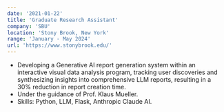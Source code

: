 ```yaml
---
date: '2021-01-22'
title: 'Graduate Research Assistant'
company: 'SBU'
location: 'Stony Brook, New York'
range: 'January - May 2024'
url: 'https://www.stonybrook.edu/'
---
```


 - Developing a Generative AI report generation system within an interactive visual data analysis program, tracking user discoveries and synthesizing insights into comprehensive LLM reports, resulting in a 30% reduction in report creation time.
 - Under the guidance of Prof. Klaus Mueller.  
 - Skills: Python, LLM, Flask, Anthropic Claude AI.

